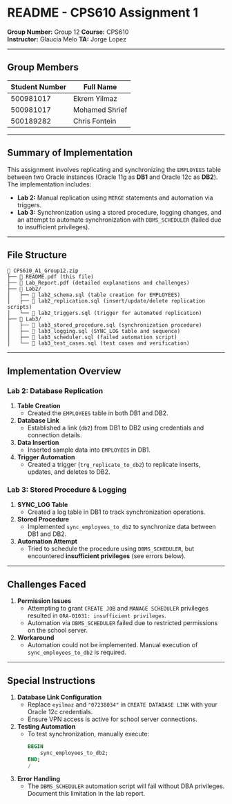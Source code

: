 # README - CPS610 Assignment 1

**Group Number:** Group 12 
**Course:** CPS610  
**Instructor:** Glaucia Melo
**TA:** Jorge Lopez 

---

## **Group Members**  
| Student Number | Full Name          |  
|----------------|--------------------|  
| 500981017       | Ekrem Yilmaz  |  
| 500981017       | Mohamed Shrief |  
| 500189282       | Chris Fontein  |  

--- 

## **Summary of Implementation**
This assignment involves replicating and synchronizing the `EMPLOYEES` table between two Oracle instances (Oracle 11g as **DB1** and Oracle 12c as **DB2**). The implementation includes:  
- **Lab 2:** Manual replication using `MERGE` statements and automation via triggers.  
- **Lab 3:** Synchronization using a stored procedure, logging changes, and an attempt to automate synchronization with `DBMS_SCHEDULER` (failed due to insufficient privileges).  

---

## **File Structure**
```
📁 CPS610_A1_Group12.zip  
├── 📄 README.pdf (this file)  
├── 📄 Lab_Report.pdf (detailed explanations and challenges)  
├── 📂 Lab2/  
│   ├── 📄 lab2_schema.sql (table creation for EMPLOYEES)  
│   ├── 📄 lab2_replication.sql (insert/update/delete replication scripts)  
│   └── 📄 lab2_triggers.sql (trigger for automated replication)  
├── 📂 Lab3/  
│   ├── 📄 lab3_stored_procedure.sql (synchronization procedure)  
│   ├── 📄 lab3_logging.sql (SYNC_LOG table and sequence)  
│   ├── 📄 lab3_scheduler.sql (failed automation script)  
│   └── 📄 lab3_test_cases.sql (test cases and verification)  
```

---

## **Implementation Overview**

### **Lab 2: Database Replication**  
1. **Table Creation**  
   - Created the `EMPLOYEES` table in both DB1 and DB2.  
2. **Database Link**  
   - Established a link (`db2`) from DB1 to DB2 using credentials and connection details.  
3. **Data Insertion**  
   - Inserted sample data into `EMPLOYEES` in DB1.  
4. **Trigger Automation**  
   - Created a trigger (`trg_replicate_to_db2`) to replicate inserts, updates, and deletes to DB2.  

### **Lab 3: Stored Procedure & Logging**  
1. **SYNC_LOG Table**  
   - Created a log table in DB1 to track synchronization operations.  
2. **Stored Procedure**  
   - Implemented `sync_employees_to_db2` to synchronize data between DB1 and DB2.  
3. **Automation Attempt**  
   - Tried to schedule the procedure using `DBMS_SCHEDULER`, but encountered **insufficient privileges** (see errors below).  

---

## **Challenges Faced**  
1. **Permission Issues**  
   - Attempting to grant `CREATE JOB` and `MANAGE SCHEDULER` privileges resulted in `ORA-01031: insufficient privileges`.  
   - Automation via `DBMS_SCHEDULER` failed due to restricted permissions on the school server.  
2. **Workaround**  
   - Automation could not be implemented. Manual execution of `sync_employees_to_db2` is required.  

---

## **Special Instructions**  
1. **Database Link Configuration**  
   - Replace `eyilmaz` and `"07238034"` in `CREATE DATABASE LINK` with your Oracle 12c credentials.  
   - Ensure VPN access is active for school server connections.  
2. **Testing Automation**  
   - To test synchronization, manually execute:  
     ```sql  
     BEGIN  
         sync_employees_to_db2;  
     END;  
     /  
     ```  
3. **Error Handling**  
   - The `DBMS_SCHEDULER` automation script will fail without DBA privileges. Document this limitation in the lab report.  
